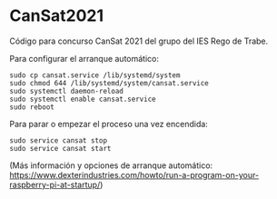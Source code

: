 # CanSat2021

Código para concurso CanSat 2021 del grupo del IES Rego de Trabe.


Para configurar el arranque automático:

    sudo cp cansat.service /lib/systemd/system
    sudo chmod 644 /lib/systemd/system/cansat.service
    sudo systemctl daemon-reload
    sudo systemctl enable cansat.service
    sudo reboot

Para parar o empezar el proceso una vez encendida:

    sudo service cansat stop
    sudo service cansat start
    
(Más información y opciones de arranque automático: https://www.dexterindustries.com/howto/run-a-program-on-your-raspberry-pi-at-startup/)
